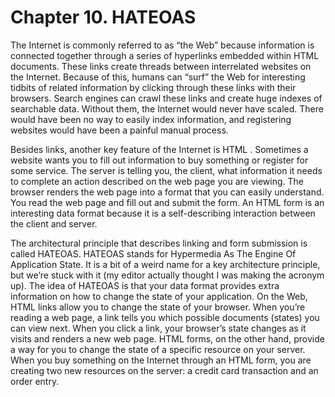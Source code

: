 # Chapter 10. HATEOAS


The Internet is commonly referred to as “the Web” because information is connected together through a series of hyperlinks embedded within HTML documents. These links create threads between interrelated websites on the Internet. Because of this, humans can “surf” the Web for interesting tidbits of related information by clicking through these links with their browsers. Search engines can crawl these links and create huge indexes of searchable data. Without them, the Internet would never have scaled. There would have been no way to easily index information, and registering websites would have been a painful manual process.


Besides links, another key feature of the Internet is HTML . Sometimes a website wants you to fill out information to buy something or register for some service. The server is telling you, the client, what information it needs to complete an action described on the web page you are viewing. The browser renders the web page into a format that you can easily understand. You read the web page and fill out and submit the form. An HTML form is an interesting data format because it is a self-describing interaction between the client and server.


The architectural principle that describes linking and form submission is called HATEOAS. HATEOAS stands for Hypermedia As The Engine Of Application State. It is a bit of a weird name for a key architecture principle, but we’re stuck with it (my editor actually thought I was making the acronym up). The idea of HATEOAS is that your data format provides extra information on how to change the state of your application. On the Web, HTML links allow you to change the state of your browser. When you’re reading a web page, a link tells you which possible documents (states) you can view next. When you click a link, your browser’s state changes as it visits and renders a new web page. HTML forms, on the other hand, provide a way for you to change the state of a specific resource on your server. When you buy something on the Internet through an HTML form, you are creating two new resources on the server: a credit card transaction and an order entry.

